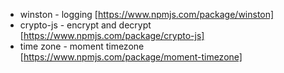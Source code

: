 - winston - logging [https://www.npmjs.com/package/winston]
- crypto-js - encrypt and decrypt [https://www.npmjs.com/package/crypto-js]
- time zone - moment timezone [https://www.npmjs.com/package/moment-timezone]